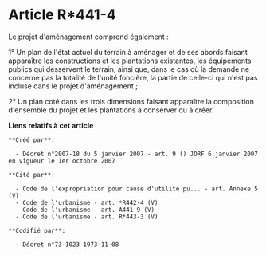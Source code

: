 # Article R*441-4

Le projet d'aménagement comprend également :

1° Un plan de l'état actuel du terrain à aménager et de ses abords faisant apparaître les constructions et les plantations
existantes, les équipements publics qui desservent le terrain, ainsi que, dans le cas où la demande ne concerne pas la
totalité de l'unité foncière, la partie de celle-ci qui n'est pas incluse dans le projet d'aménagement ;

2° Un plan coté dans les trois dimensions faisant apparaître la composition d'ensemble du projet et les plantations à
conserver ou à créer.

**Liens relatifs à cet article**

	**Créé par**:

	  - Décret n°2007-18 du 5 janvier 2007 - art. 9 () JORF 6 janvier 2007 en vigueur le 1er octobre 2007

	**Cité par**:

	  - Code de l'expropriation pour cause d'utilité pu... - art. Annexe 5 (V)
	  - Code de l'urbanisme - art. *R442-4 (V)
	  - Code de l'urbanisme - art. A441-9 (V)
	  - Code de l'urbanisme - art. R*443-3 (V)

	**Codifié par**:

	  - Décret n°73-1023 1973-11-08
